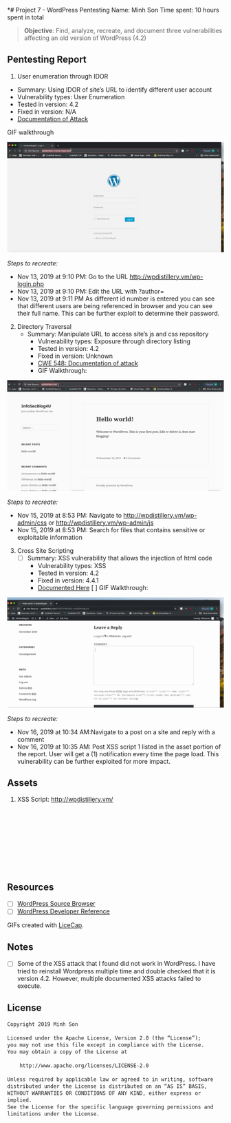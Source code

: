 *# Project 7 - WordPress Pentesting
Name: Minh Son
Time spent: 10 hours spent in total

> **Objective**: Find, analyze, recreate, and document three vulnerabilities affecting an old version of WordPress (4.2)  

## Pentesting Report

1.  User enumeration through IDOR
* Summary: Using IDOR of site’s URL to identify different user account
* Vulnerability types: User Enumeration
* Tested in version: 4.2
* Fixed in version: N/A
* [Documentation of Attack](https://hackerone.com/reports/335427)

GIF walkthrough

![Alt Text](https://github.com/mhson281/Csuvets/blob/master/User_Enumeration.gif)
  

_Steps to recreate:_ 
* Nov 13, 2019 at 9:10 PM:  Go to the URL http://wpdistillery.vm/wp-login.php
* Nov 13, 2019 at 9:10 PM: Edit the URL with ?author= <id number>
* Nov 13, 2019 at 9:11 PM As different  id number is entered you can see that different users are being referenced in browser and you can see their full name.  This can be further exploit to determine their password.


2. Directory Traversal
	* Summary: Manipulate URL to access site’s js and css repository
		* Vulnerability types: Exposure through directory listing
		* Tested in version:  4.2
		* Fixed in version: Unknown
		* [CWE  548: Documentation of attack](https://www.cvedetails.com/cwe-details/548/Information-Leak-Through-Directory-Listing.html) 
		* GIF Walkthrough: 

![Alt Text](https://github.com/mhson281/Csuvets/blob/master/DirTraversal.gif)

_Steps to recreate:_ 
* Nov 15, 2019 at 8:53 PM: Navigate to http://wpdistillery.vm/wp-admin/css or http://wpdistillery.vm/wp-admin/js
* Nov 15, 2019 at 8:53 PM: Search for files that contains sensitive or exploitable information



3. Cross Site Scripting
	* [ ] Summary: XSS vulnerability that allows the injection of html code
		* Vulnerability types: XSS
		* Tested in version: 4.2
		* Fixed in version: 4.4.1
		* [Documented Here](https://nvd.nist.gov/vuln/detail/CVE-2016-1564)
  [ ] GIF Walkthrough: 
 
![Alt Text](https://github.com/mhson281/Csuvets/blob/master/XSS.gif)


  _Steps to recreate:_ 
* Nov 16, 2019 at 10:34 AM:Navigate to a post on a site and reply with a comment 
* Nov 16, 2019 at 10:35 AM:  Post XSS script 1 listed in the asset portion of the report.  User will get a (1) notification every time the page load.  This vulnerability can be further exploited for more impact.
  
    
## Assets
1. XSS Script:
  http://wpdistillery.vm/<svg onload=alert(1)>


## Resources

- [ ] [WordPress Source Browser](https://core.trac.wordpress.org/browser/)
- [ ] [WordPress Developer Reference](https://developer.wordpress.org/reference/)

GIFs created with [LiceCap](http://www.cockos.com/licecap/).

## Notes

- [ ] Some of the XSS attack that I found did not work in WordPress.  I have tried to reinstall Wordpress multiple time and double checked that it is version 4.2.  However, multiple documented XSS attacks failed to execute.

## License

    Copyright 2019 Minh Son

    Licensed under the Apache License, Version 2.0 (the “License”);
    you may not use this file except in compliance with the License.
    You may obtain a copy of the License at

        http://www.apache.org/licenses/LICENSE-2.0

    Unless required by applicable law or agreed to in writing, software
    distributed under the License is distributed on an “AS IS” BASIS,
    WITHOUT WARRANTIES OR CONDITIONS OF ANY KIND, either express or implied.
    See the License for the specific language governing permissions and
    limitations under the License.
